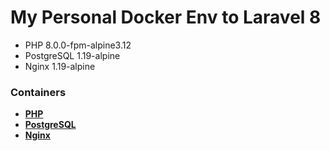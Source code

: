 # My Personal Docker Env to Laravel 8

 - PHP 8.0.0-fpm-alpine3.12
 - PostgreSQL 1.19-alpine
 - Nginx 1.19-alpine

### Containers

- **[PHP](https://hub.docker.com/_/php)**
- **[PostgreSQL](https://hub.docker.com/_/postgres?tab=tags&page=1&ordering=last_updated)**
- **[Nginx](https://hub.docker.com/_/nginx)**